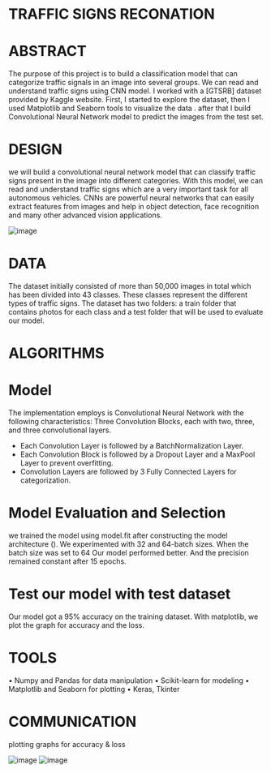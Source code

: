 
# TRAFFIC SIGNS RECONATION

# ABSTRACT
The purpose of this project is to build a classification model that can categorize traffic signals in an image into several groups. We can read and understand traffic signs using CNN model.  I worked with a [GTSRB] dataset provided by Kaggle website. First, I started to explore the dataset, then I used Matplotlib and Seaborn tools to visualize the data .
after that I build Convolutional Neural Network model to predict the images from the test set.
#  DESIGN
we will build a convolutional neural network model that can classify traffic signs present in the image into different categories. With this model, we can read and understand traffic signs which are a very important task for all autonomous vehicles. CNNs are powerful neural networks that can easily extract features from images and help in object detection, face recognition and many other advanced vision applications.

![image](https://user-images.githubusercontent.com/94700188/146266028-19f54506-904b-4ea6-a8c7-b1032d8f8edb.png)

#  DATA
The dataset initially consisted of more than 50,000 images in total which has been divided into 43 classes. These classes represent the different types of traffic signs.
The dataset has two folders: a train folder that contains photos for each class and a test folder that will be used to evaluate our model.
#  ALGORITHMS
# Model
The implementation employs is Convolutional Neural Network with the following characteristics: 
Three Convolution Blocks, each with two, three, and three convolutional layers.
- Each Convolution Layer is followed by a BatchNormalization Layer.
- Each Convolution Block is followed by a Dropout Layer and a MaxPool Layer to prevent overfitting.
- Convolution Layers are followed by 3 Fully Connected Layers for categorization.
# Model Evaluation and Selection
we trained the model using model.fit after constructing the model architecture ().
We experimented with 32 and 64-batch sizes. When the batch size was set to 64 Our model performed better.
And the precision remained constant after 15 epochs.
# Test our model with test dataset
Our model got a 95% accuracy on the training dataset. With matplotlib, we plot the graph for accuracy and the loss.


# TOOLS
•	Numpy and Pandas for data manipulation
•	Scikit-learn for modeling
•	Matplotlib and Seaborn for plotting
•	Keras, Tkinter
# COMMUNICATION
plotting graphs for accuracy & loss

![image](https://user-images.githubusercontent.com/94700188/146266416-7f33030b-3244-41c6-b373-eb00ed38e0c3.png)
![image](https://user-images.githubusercontent.com/94700188/146267271-536c8fbf-67e4-4e0f-ab48-999979676243.png)




